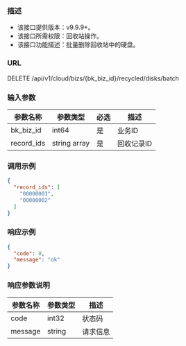 ### 描述

- 该接口提供版本：v9.9.9+。
- 该接口所需权限：回收站操作。
- 该接口功能描述：批量删除回收站中的硬盘。

### URL

DELETE /api/v1/cloud/bizs/{bk_biz_id}/recycled/disks/batch

### 输入参数

| 参数名称 | 参数类型         | 必选  | 描述      |
|------|--------------|-----|---------|
| bk_biz_id   | int64        | 是      | 业务ID       |
| record_ids | string array | 是   | 回收记录ID |

### 调用示例

```json
{
  "record_ids": [
    "00000001",
    "00000002"
  ]
}
```

### 响应示例

```json
{
  "code": 0,
  "message": "ok"
}
```

### 响应参数说明

| 参数名称    | 参数类型   | 描述   |
|---------|--------|------|
| code    | int32  | 状态码  |
| message | string | 请求信息 |
